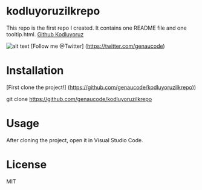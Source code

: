 # kodluyoruzilkrepo
This repo is the first repo I created. It contains one README file and one tooltip.html.
[Github Kodluyoruz](https://raw.githubusercontent.com/Kodluyoruz/taskforce/main/git/odev1/figures/github.png)

![alt text](https://pbs.twimg.com/profile_banners/1455842232712548352/1638181571/1080x360)
[Follow me @Twitter] (https://twitter.com/genaucode)

# Installation
[First clone the project!] (https://github.com/genaucode/kodluyoruzilkrepo))

git clone https://github.com/genaucode/kodluyoruzilkrepo

# Usage
After cloning the project, open it in Visual Studio Code.

# License
MIT